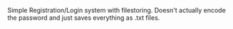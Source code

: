 Simple Registration/Login system with filestoring.
Doesn't actually encode the password and just saves everything as .txt files.
